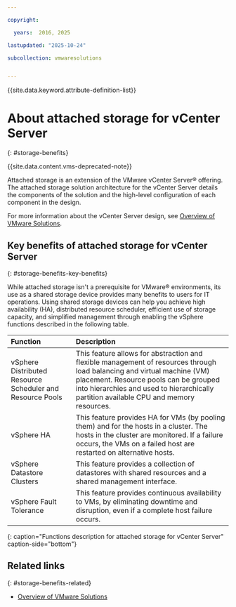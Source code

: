 ```yaml
---

copyright:

  years:  2016, 2025

lastupdated: "2025-10-24"

subcollection: vmwaresolutions


---
```


{{site.data.keyword.attribute-definition-list}}

# About attached storage for vCenter Server
{: #storage-benefits}

{{site.data.content.vms-deprecated-note}}

Attached storage is an extension of the VMware vCenter Server® offering. The attached storage solution architecture for the vCenter Server details the components of the solution and the high-level configuration of each component in the design.

For more information about the vCenter Server design, see [Overview of VMware Solutions](/docs/vmwaresolutions?topic=vmwaresolutions-solution_overview).

## Key benefits of attached storage for vCenter Server
{: #storage-benefits-key-benefits}

While attached storage isn't a prerequisite for VMware® environments, its use as a shared storage device provides many benefits to users for IT operations. Using shared storage devices can help you achieve high availability (HA), distributed resource scheduler, efficient use of storage capacity, and simplified management through enabling the vSphere functions described in the following table.

| Function | Description |
|:------- |:----------- |
| vSphere Distributed Resource Scheduler and Resource Pools | This feature allows for abstraction and flexible management of resources through load balancing and virtual machine (VM) placement. Resource pools can be grouped into hierarchies and used to hierarchically partition available CPU and memory resources. |
| vSphere HA | This feature provides HA for VMs (by pooling them) and for the hosts in a cluster. The hosts in the cluster are monitored. If a failure occurs, the VMs on a failed host are restarted on alternative hosts. |
| vSphere Datastore Clusters | This feature provides a collection of datastores with shared resources and a shared management interface. |
| vSphere Fault Tolerance | This feature provides continuous availability to VMs, by eliminating downtime and disruption, even if a complete host failure occurs. |
{: caption="Functions description for attached storage for vCenter Server" caption-side="bottom"}

## Related links
{: #storage-benefits-related}

* [Overview of VMware Solutions](/docs/vmwaresolutions?topic=vmwaresolutions-solution_overview)
